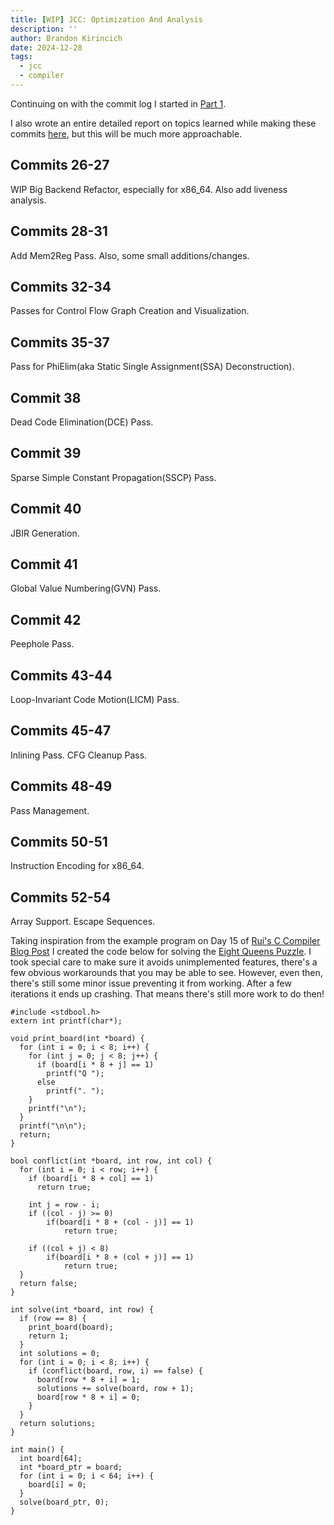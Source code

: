 ```yaml
---
title: [WIP] JCC: Optimization And Analysis
description: ''
author: Brandon Kirincich
date: 2024-12-28
tags:
  - jcc
  - compiler
---
```

Continuing on with the commit log I started in [Part 1](jcc_p1.html).

I also wrote an entire detailed report on topics learned while making these commits [here](/res/final_report.pdf), but this will be much more approachable.

## Commits 26-27

WIP
Big Backend Refactor, especially for x86\_64.
Also add liveness analysis.

## Commits 28-31

Add Mem2Reg Pass.
Also, some small additions/changes.

## Commits 32-34

Passes for Control Flow Graph Creation and Visualization.

## Commits 35-37

Pass for PhiElim(aka Static Single Assignment(SSA) Deconstruction).

## Commit 38

Dead Code Elimination(DCE) Pass.

## Commit 39

Sparse Simple Constant Propagation(SSCP) Pass.

## Commit 40

JBIR Generation.

## Commit 41

Global Value Numbering(GVN) Pass.

## Commit 42

Peephole Pass.

## Commits 43-44

Loop-Invariant Code Motion(LICM) Pass.

## Commits 45-47

Inlining Pass.
CFG Cleanup Pass.

## Commits 48-49

Pass Management.

## Commits 50-51

Instruction Encoding for x86\_64.

## Commits 52-54

Array Support.
Escape Sequences.

Taking inspiration from the example program on Day 15 of [Rui's C Compiler Blog Post](https://www.sigbus.info/how-i-wrote-a-self-hosting-c-compiler-in-40-days#day15) I created the code below for solving the [Eight Queens Puzzle](https://en.wikipedia.org/wiki/Eight_queens_puzzle).
I took special care to make sure it avoids unimplemented features, there's a few obvious workarounds that you may be able to see. However, even then, there's still some minor issue preventing it from working. After a few iterations it ends up crashing. That means there's still more work to do then!

```
#include <stdbool.h>
extern int printf(char*);

void print_board(int *board) {
  for (int i = 0; i < 8; i++) {
    for (int j = 0; j < 8; j++) {
      if (board[i * 8 + j] == 1)
        printf("Q ");
      else
        printf(". ");
    }
    printf("\n");
  }
  printf("\n\n");
  return;
}

bool conflict(int *board, int row, int col) {
  for (int i = 0; i < row; i++) {
    if (board[i * 8 + col] == 1)
      return true;

    int j = row - i;
    if ((col - j) >= 0)
        if(board[i * 8 + (col - j)] == 1)
            return true;

    if ((col + j) < 8)
        if(board[i * 8 + (col + j)] == 1)
            return true;
  }
  return false;
}

int solve(int *board, int row) {
  if (row == 8) {
    print_board(board);
    return 1;
  }
  int solutions = 0;
  for (int i = 0; i < 8; i++) {
    if (conflict(board, row, i) == false) {
      board[row * 8 + i] = 1;
      solutions += solve(board, row + 1);
      board[row * 8 + i] = 0;
    }
  }
  return solutions;
}

int main() {
  int board[64];
  int *board_ptr = board;
  for (int i = 0; i < 64; i++) {
    board[i] = 0;
  }
  solve(board_ptr, 0);
}
```
